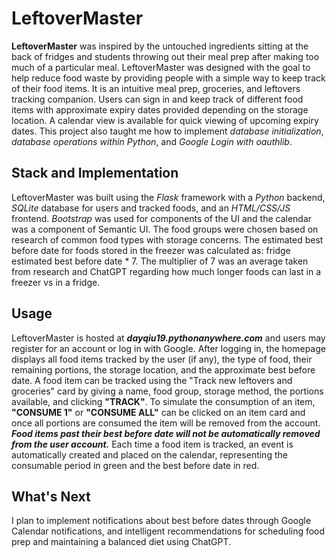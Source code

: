 # LeftoverMaster
**LeftoverMaster** was inspired by the untouched ingredients sitting at the back of fridges and students throwing out their meal prep after making too much of a particular meal. LeftoverMaster was designed with the goal to help reduce food waste by providing people with a simple way to keep track of their food items. It is an intuitive meal prep, groceries, and leftovers tracking companion. Users can sign in and keep track of different food items with approximate expiry dates provided depending on the storage location. A calendar view is available for quick viewing of upcoming expiry dates. This project also taught me how to implement *database initialization*, *database operations within Python*, and *Google Login with oauthlib*.

## Stack and Implementation
LeftoverMaster was built using the *Flask* framework with a *Python* backend, *SQLite* database for users and tracked foods, and an *HTML/CSS/JS* frontend. *Bootstrap* was used for components of the UI and the calendar was a component of Semantic UI. The food groups were chosen based on research of common food types with storage concerns. The estimated best before date for foods stored in the freezer was calculated as: fridge estimated best before date * 7. The multiplier of 7 was an average taken from research and ChatGPT regarding how much longer foods can last in a freezer vs in a fridge.

## Usage
LeftoverMaster is hosted at ***dayqiu19.pythonanywhere.com*** and users may register for an account or log in with Google. After logging in, the homepage displays all food items tracked by the user (if any), the type of food, their remaining portions, the storage location, and the approximate best before date. A food item can be tracked using the "Track new leftovers and groceries" card by giving a name, food group, storage method, the portions available, and clicking **"TRACK"**. To simulate the consumption of an item, **"CONSUME 1"** or **"CONSUME ALL"** can be clicked on an item card and once all portions are consumed the item will be removed from the account. ***Food items past their best before date will not be automatically removed from the user account.*** Each time a food item is tracked, an event is automatically created and placed on the calendar, representing the consumable period in green and the best before date in red.

## What's Next
I plan to implement notifications about best before dates through Google Calendar notifications, and intelligent recommendations for scheduling food prep and maintaining a balanced diet using ChatGPT.
